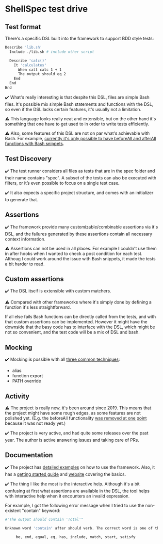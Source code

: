 # ShellSpec test drive

## Test format

There's a specific DSL built into the framework to support BDD style tests:

```bash
Describe 'lib.sh'
  Include ./lib.sh # include other script

  Describe 'calc()'
    It 'calculates'
      When call calc 1 + 1
      The output should eq 2
    End
  End
End
```

✔️ What's really interesting is that despite this DSL, files are simple Bash files. It's possible mix simple
Bash statements and functions with the DSL, so even if the DSL lacks certain features, it's usually not a limitation.

⚠️ This language looks really neat and extensible, but on the other hand it's something that one have to get used to
in order to write tests efficiently.

⚠️ Also, some features of this DSL are not on par what's achievable with Bash. For example, [currently it's only possible
to have beforeAll and afterAll functions with Bash snippets](https://github.com/shellspec/shellspec/issues/7).


## Test Discovery

✔️ The test runner considers all files as tests that are in the spec folder and their name contains "spec".
A subset of the tests can also be executed with filters, or it’s even possible to focus on a single test case.

✔️ It also expects a specific project structure, and comes with an initializer to generate that.


## Assertions

✔️ The framework provide many customizable/combinable assertions via it's DSL, and the failures generated by these assertions
contain all necessary context information.

⚠️ Assertions can not be used in all places. For example I couldn't use them in after hooks when I wanted to check a post condition
for each test. Althoug I could work around the issue with Bash snippets, it made the tests a bit harder to read.


## Custom assertions

✔️ The DSL itself is extensible with custom matchers.

⚠️ Compared with other frameworks where it's simply done by defining a function it's less straightforward.

If all else fails Bash functions can be directly called from the tests, and with that custom assertions can be implemented.
However it might have the downside that the basy code has to interface with the DSL, which might be not so convenient,
and the test code will be a mix of DSL and bash. 


## Mocking

✔️ Mocking is possible with all [three common techniques](https://github.com/dodie/testing-in-bash/tree/master/mocking):

- alias
- function export
- PATH override


## Activity

⚠️ The project is really new, it's been around since 2019. This means that the project might have some rough edges,
as some features are not polished yet. (E.g. the beforeAll functionality [was removed at one point](https://github.com/shellspec/shellspec/issues/7) because it was not ready yet.)

✔️ The project is very active, and had quite some releases over the past year. The author is active answering issues and
taking care of PRs.


## Documentation

✔️ The project has [detailed examples](https://github.com/shellspec/shellspec/tree/master/sample/spec) on how to use the framework.
Also, it has a [getting started guide](https://github.com/shellspec/shellspec/) and [website](https://shellspec.info/) covering the
basics.

✔️ The thing I like the most is the interactive help. Although it's a bit confusing at first what assertions are available in the DSL, the tool helps with interactive help when it encounters an invalid expression.

For example, I got the following error message when I tried to use the non-existent "contain" keyword:

```bash
#"The output should contain 'Total'"

Unknown word 'contain' after should verb. The correct word is one of the following.
            
     be, end, equal, eq, has, include, match, start, satisfy
```

